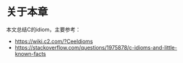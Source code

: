 # 关于本章

本文总结C的idiom，主要参考：

- https://wiki.c2.com/?CeeIdioms
- https://stackoverflow.com/questions/1975878/c-idioms-and-little-known-facts

